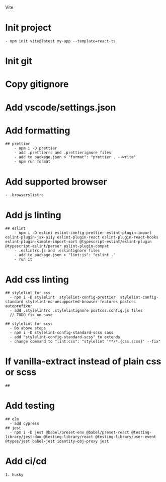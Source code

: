 Vite

# Init project

    - npm init vite@latest my-app --template=react-ts

# Init git

# Copy gitignore

# Add vscode/settings.json

# Add formatting

    ## prettier
        - npm i -D prettier
        - add .prettierrc and .prettierignore files
        - add to package.json > "format": "prettier . --write"
        - npm run format

# Add supported browser

    - .browserslistrc

# Add js linting

    ## eslint
        - npm i -D eslint eslint-config-prettier eslint-plugin-import eslint-plugin-jsx-a11y eslint-plugin-react eslint-plugin-react-hooks eslint-plugin-simple-import-sort @typescript-eslint/eslint-plugin @typescript-eslint/parser eslint-plugin-compat
        - .eslintrc.js and .eslintignore files
        - add to package.json > "lint:js": "eslint ."
        - run it

# Add css linting

    ## stylelint for css
      - npm i -D stylelint  stylelint-config-prettier  stylelint-config-standard stylelint-no-unsupported-browser-features postcss autoprefixer
      - add .stylelintrc .stylelintignore postcss.config.js files
      // TODO fix on save

    ## stylelint for scss
      - Do above steps
      - npm i -D stylelint-config-standard-scss sass
      - add "stylelint-config-standard-scss" to extends
      - change command to "lint:css": "stylelint '**/*.{css,scss}' --fix"

# If vanilla-extract instead of plain css or scss

    ##

# Add testing

    ## e2e
      - add cypress
    ## jest
      - npm i -D jest @babel/preset-env @babel/preset-react @testing-library/jest-dom @testing-library/react @testing-library/user-event @types/jest babel-jest identity-obj-proxy jest

# Add ci/cd

    1. husky
